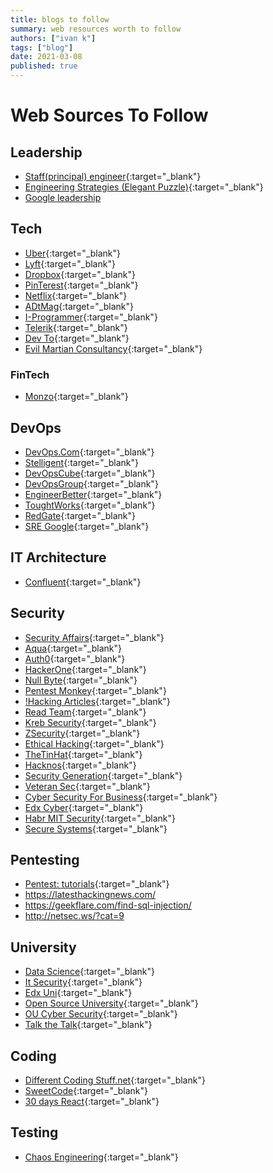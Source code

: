 ```yaml
---
title: blogs to follow
summary: web resources worth to follow
authors: ["ivan k"]
tags: ["blog"]
date: 2021-03-08
published: true
---
```


# Web Sources To Follow

## Leadership

- [Staff(principal) engineer](https://staffeng.com/stories){:target="_blank"}
- [Engineering Strategies (Elegant Puzzle)](https://lethain.com/engineering-strategy/){:target="_blank"}
- [Google leadership](https://rework.withgoogle.com/)

## Tech

- [Uber](https://eng.uber.com/category/articles/architecture){:target="_blank"}
- [Lyft](https://eng.lyft.com/){:target="_blank"}
- [Dropbox](https://dropbox.tech/){:target="_blank"}
- [PinTerest](https://medium.com/@Pinterest_Engineering){:target="_blank"}
- [Netflix](https://medium.com/netflix-techblog){:target="_blank"}
- [ADtMag](https://adtmag.com/articles/2019/03/15/coder.aspx){:target="_blank"}
- [I-Programmer](https://www.i-programmer.info/){:target="_blank"}
- [Telerik](https://www.telerik.com/blogs){:target="_blank"}
- [Dev To](https://dev.to/){:target="_blank"}
- [Evil Martian Consultancy](https://evilmartians.com/chronicles){:target="_blank"}

### FinTech

- [Monzo](https://monzo.com/blog/){:target="_blank"}

## DevOps

- [DevOps.Com](https://devops.com/){:target="_blank"}
- [Stelligent](https://stelligent.com/){:target="_blank"}
- [DevOpsCube](https://devopscube.com/){:target="_blank"}
- [DevOpsGroup](https://www.devopsgroup.com/blog/){:target="_blank"}
- [EngineerBetter](https://www.engineerbetter.com/blog/){:target="_blank"}
- [ToughtWorks](https://www.thoughtworks.com/personal-blogs){:target="_blank"}
- [RedGate](https://www.red-gate.com/blog/database-devops){:target="_blank"}
- [SRE Google](https://sre.google/sre-book/table-of-contents/){:target="_blank"}

## IT Architecture

- [Confluent](https://www.confluent.io/blog/){:target="_blank"}

## Security

- [Security Affairs](https://securityaffairs.com/category/security){:target="_blank"}
- [Aqua](https://www.aquasec.com/){:target="_blank"}
- [Auth0](https://auth0.com/blog/){:target="_blank"}
- [HackerOne](https://hackerone.com){:target="_blank"}
- [Null Byte](https://null-byte.wonderhowto.com/){:target="_blank"}
- [Pentest Monkey](pentestmonkey.net){:target="_blank"}
- [!Hacking Articles](https://www.hackingarticles.in/){:target="_blank"}
- [Read Team](https://ired.team/){:target="_blank"}
- [Kreb Security](https://krebsonsecurity.com/){:target="_blank"}
- [ZSecurity](https://zsecurity.org/){:target="_blank"}
- [Ethical Hacking](https://www.ehacking.net/){:target="_blank"}
- [TheTinHat](https://thetinhat.com/index.html){:target="_blank"}
- [Hacknos](https://www.hacknos.com){:target="_blank"}
- [Security Generation](https://www.securitygeneration.com/){:target="_blank"}
- [Veteran Sec](https://veteransec.com/){:target="_blank"}
- [Cyber Security For Business](https://www.coursera.org/specializations/cyber-security-business){:target="_blank"}
- [Edx Cyber](https://www.edx.org/course?search_query=cyber){:target="_blank"}
- [Habr MIT Security](https://habr.com/ru/company/ua-hosting/blog/427763/){:target="_blank"}
- [Secure Systems](https://ocw.mit.edu/courses/electrical-engineering-and-computer-science/6-858-computer-systems-security-fall-2014/){:target="_blank"}

## Pentesting

- [Pentest: tutorials](http://fuzzysecurity.com/index.html){:target="_blank"}
- https://latesthackingnews.com/
- https://geekflare.com/find-sql-injection/
- http://netsec.ws/?cat=9

## University

- [Data Science](https://london.ac.uk/courses/data-science-msc){:target="_blank"}
- [It Security](https://london.ac.uk/courses/information-security){:target="_blank"}
- [Edx Uni](https://www.elearnsecurity.com/certification/ejpt/){:target="_blank"}
- [Open Source University](https://github.com/ossu/computer-science#intro-cs){:target="_blank"}
- [OU Cyber Security](http://www.open.ac.uk/courses/microcredentials/cyber-security-tzfm861){:target="_blank"}
- [Talk the Talk](https://www.open.edu/openlearn/education-development/talk-the-talk/content-section-overview){:target="_blank"}

## Coding

- [Different Coding Stuff.net](https://codeburst.io/){:target="_blank"}
- [SweetCode](https://sweetcode.io/){:target="_blank"}
- [30 days React](https://github.com/fullstackreact/30-days-of-react){:target="_blank"}

## Testing

- [Chaos Engineering](https://chaos-mesh.org/blog){:target="_blank"}
